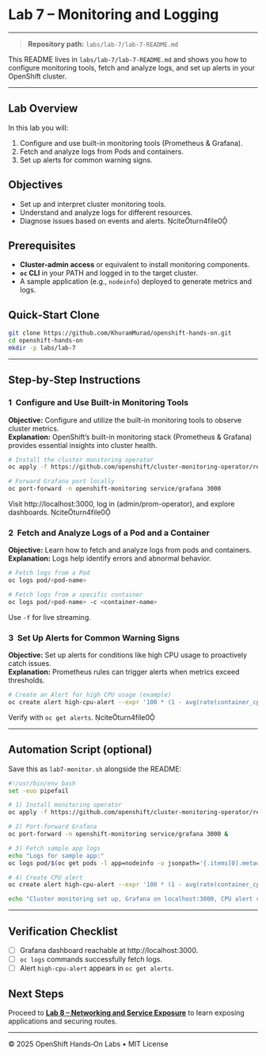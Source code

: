 # Lab 7 – Monitoring and Logging

---

> **Repository path:** `labs/lab-7/lab-7-README.md`

This README lives in `labs/lab-7/lab-7-README.md` and shows you how to configure monitoring tools, fetch and analyze logs, and set up alerts in your OpenShift cluster.

---

## Lab Overview
In this lab you will:
1. Configure and use built-in monitoring tools (Prometheus & Grafana).  
2. Fetch and analyze logs from Pods and containers.  
3. Set up alerts for common warning signs.

## Objectives
- Set up and interpret cluster monitoring tools.  
- Understand and analyze logs for different resources.  
- Diagnose issues based on events and alerts. citeturn4file0

## Prerequisites
- **Cluster-admin access** or equivalent to install monitoring components.  
- **`oc` CLI** in your PATH and logged in to the target cluster.  
- A sample application (e.g., `nodeinfo`) deployed to generate metrics and logs.

## Quick‑Start Clone
```bash
git clone https://github.com/KhuramMurad/openshift-hands-on.git
cd openshift-hands-on
mkdir -p labs/lab-7
```

---

## Step‑by‑Step Instructions

### 1  Configure and Use Built-in Monitoring Tools
**Objective:** Configure and utilize the built-in monitoring tools to observe cluster metrics.  
**Explanation:** OpenShift’s built-in monitoring stack (Prometheus & Grafana) provides essential insights into cluster health.  
```bash
# Install the cluster monitoring operator
oc apply -f https://github.com/openshift/cluster-monitoring-operator/releases/download/v0.10.0/cluster-monitoring.yaml

# Forward Grafana port locally
oc port-forward -n openshift-monitoring service/grafana 3000
```
Visit http://localhost:3000, log in (admin/prom-operator), and explore dashboards. citeturn4file0

### 2  Fetch and Analyze Logs of a Pod and a Container
**Objective:** Learn how to fetch and analyze logs from pods and containers.  
**Explanation:** Logs help identify errors and abnormal behavior.  
```bash
# Fetch logs from a Pod
oc logs pod/<pod-name>

# Fetch logs from a specific container
oc logs pod/<pod-name> -c <container-name>
```
Use `-f` for live streaming.

### 3  Set Up Alerts for Common Warning Signs
**Objective:** Set up alerts for conditions like high CPU usage to proactively catch issues.  
**Explanation:** Prometheus rules can trigger alerts when metrics exceed thresholds.  
```bash
# Create an Alert for high CPU usage (example)
oc create alert high-cpu-alert --expr '100 * (1 - avg(rate(container_cpu_usage_seconds_total{container_name!="POD"}[5m])) by (pod_name, namespace) / on (pod_name, namespace) group_left sum(kube_pod_container_resource_limits_cpu_cores) * 100) > 90'
```
Verify with `oc get alerts`. citeturn4file0

---

## Automation Script (optional)
Save this as `lab7-monitor.sh` alongside the README:
```bash
#!/usr/bin/env bash
set -euo pipefail

# 1) Install monitoring operator
oc apply -f https://github.com/openshift/cluster-monitoring-operator/releases/download/v0.10.0/cluster-monitoring.yaml

# 2) Port-forward Grafana
oc port-forward -n openshift-monitoring service/grafana 3000 &

# 3) Fetch sample app logs
echo "Logs for sample app:"
oc logs pod/$(oc get pods -l app=nodeinfo -o jsonpath='{.items[0].metadata.name}')

# 4) Create CPU alert
oc create alert high-cpu-alert --expr '100 * (1 - avg(rate(container_cpu_usage_seconds_total{container_name!="POD"}[5m])) by (pod_name, namespace) / on (pod_name, namespace) group_left sum(kube_pod_container_resource_limits_cpu_cores) * 100) > 90'

echo "Cluster monitoring set up, Grafana on localhost:3000, CPU alert created."
```

---

## Verification Checklist
- [ ] Grafana dashboard reachable at http://localhost:3000.  
- [ ] `oc logs` commands successfully fetch logs.  
- [ ] Alert `high-cpu-alert` appears in `oc get alerts`.  

## Next Steps
Proceed to **[Lab 8 – Networking and Service Exposure](../lab-8/lab-8-README.md)** to learn exposing applications and securing routes.

---
© 2025 OpenShift Hands‑On Labs • MIT License

